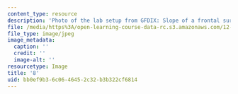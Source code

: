 ```yaml
---
content_type: resource
description: 'Photo of the lab setup from GFDIX: Slope of a frontal surface.'
file: /media/https%3A/open-learning-course-data-rc.s3.amazonaws.com/12-003-atmosphere-ocean-and-climate-dynamics-fall-2008/bb0ef9b36c0646452c32b3b322cf6814_8.jpg
file_type: image/jpeg
image_metadata:
  caption: ''
  credit: ''
  image-alt: ''
resourcetype: Image
title: '8'
uid: bb0ef9b3-6c06-4645-2c32-b3b322cf6814
---
```

